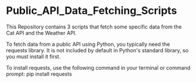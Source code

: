 # Public_API_Data_Fetching_Scripts

This Repository contains 3 scripts that fetch some specific data from the Cat API
and the Weather API.

To fetch data from a public API using Python, you typically need the requests library. 
It is not included by default in Python's standard library, so you must install it first.

To install requests, use the following command in your terminal or command prompt:
pip install requests
